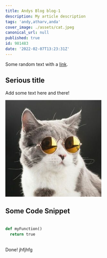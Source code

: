 ```yaml
---
title: Andys Blog blog-1
description: My article description
tags: 'andy,atharv,anda'
cover_image: ./assets/cat.jpeg
canonical_url: null
published: true
id: 981483
date: '2022-02-07T13:23:31Z'
---
```

Some random text with a [link](https://code.visualstudio.com).

## Serious title

Add some text here and there!

![and some pictures too](./assets/cat.jpeg)

## Some Code Snippet

```python

def myFunction()
  return true
  
```
Done!
jhfjhfg
